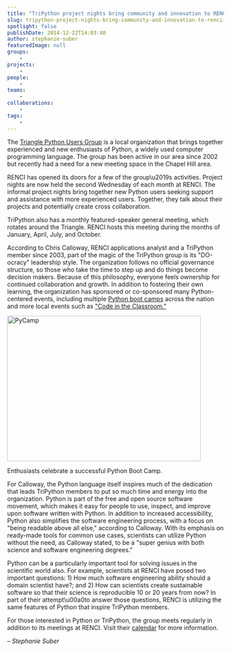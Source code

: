 ```yaml
---
title: "TriPython project nights bring community and innovation to RENCI after hours"
slug: tripython-project-nights-bring-community-and-innovation-to-renci-after-hours
spotlight: false
publishDate: 2014-12-22T14:03:40
author: stephanie-suber
featuredImage: null
groups:
    - 
projects:
    - 
people:
    - 
teams: 
    - 
collaborations:
    - 
tags:
    - 
---
```

<p>The <a href="http://tripython.org/" target="_blank">Triangle Python Users Group</a> is a local organization that brings together experienced and new enthusiasts of Python, a widely used computer programming language. The group has been active in our area since 2002 but recently had a need for a new meeting space in the Chapel Hill area.</p>
<p>RENCI has opened its doors for a few of the group\u2019s activities. Project nights are now held the second Wednesday of each month at RENCI. The informal project nights bring together new Python users seeking support and assistance with more experienced users. Together, they talk about their projects and potentially create cross collaboration.</p>
<p><!--more--></p>
<p>TriPython also has a monthly featured-speaker general meeting, which rotates around the Triangle. RENCI hosts this meeting during the months of January, April, July, and October.</p>
<p>According to Chris Calloway, RENCI applications analyst and a TriPython member since 2003, part of the magic of the TriPython group is its "DO-ocracy" leadership style. The organization follows no official governance structure, so those who take the time to step up and do things become decision makers. Because of this philosophy, everyone feels ownership for continued collaboration and growth. In addition to fostering their own learning, the organization has sponsored or co-sponsored many Python-centered events, including multiple <a href="http://tripython.org/boot-camp/" target="_blank">Python boot camps</a> across the nation and more local events such as <a href="http://tripython.org/gallery/code-in-the-classroom-aug-2014/" target="_blank">"Code in the Classroom."</a></p>
<div id="attachment_14201" class="wp-caption alignright" style="width: 450px"><a href="http://renci.org/wp-content/uploads/2014/12/large-2.jpeg"  rel="lightbox[roadtrip]"><img class="wp-image-14201" src="http://renci.org/wp-content/uploads/2014/12/large-2-640x480.jpeg" alt="PyCamp" width="450" height="338" srcset="https://renci.org/wp-content/uploads/2014/12/large-2-640x480.jpeg 640w, https://renci.org/wp-content/uploads/2014/12/large-2-300x225.jpeg 300w, https://renci.org/wp-content/uploads/2014/12/large-2.jpeg 768w" sizes="(max-width: 450px) 100vw, 450px" /></a></p>
<p class="wp-caption-text">Enthusiasts celebrate a successful Python Boot Camp.</p>
</div>
<p>For Calloway, the Python language itself inspires much of the dedication that leads TriPython members to put so much time and energy into the organization. Python is part of the free and open source software movement, which makes it easy for people to use, inspect, and improve upon software written with Python. In addition to increased accessibility, Python also simplifies the software engineering process, with a focus on "being readable above all else," according to Calloway. With its emphasis on ready-made tools for common use cases, scientists can utilize Python without the need, as Calloway stated, to be a "super genius with both science and software engineering degrees."</p>
<p>Python can be a particularly important tool for solving issues in the scientific world also. For example, scientists at RENCI have posed two important questions: 1) How much software engineering ability should a domain scientist have?; and 2) How can scientists create sustainable software so that their science is reproducible 10 or 20 years from now? In part of their attempt\u00a0to answer those questions, RENCI is utilizing the same features of Python that inspire TriPython members.</p>
<p>For those interested in Python or TriPython, the group meets regularly in addition to its meetings at RENCI. Visit their <a href="http://tripython.org/events" target="_blank">calendar</a> for more information.</p>
<p><em>&#8211; Stephanie Suber</em></p>
<!-- AddThis Advanced Settings generic via filter on the_content --><!-- AddThis Share Buttons generic via filter on the_content -->

